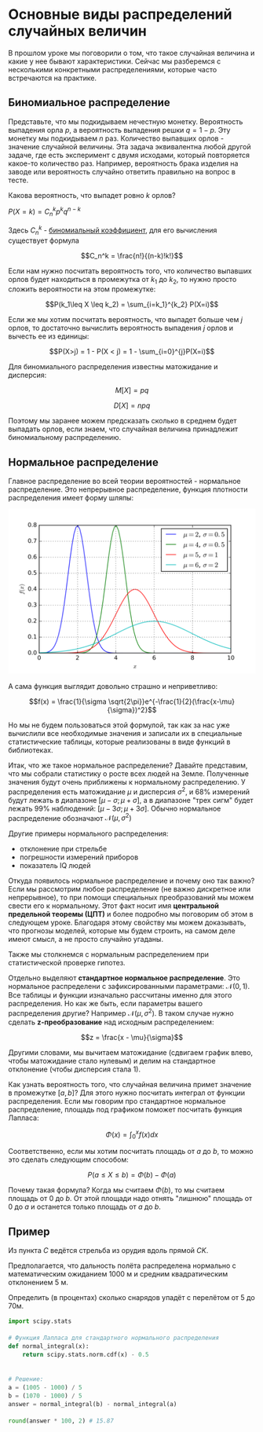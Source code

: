 # Основные виды распределений случайных величин

В прошлом уроке мы поговорили о том, что такое случайная величина и какие у нее бывают характеристики. Сейчас мы разберемся с несколькими конкретными распределениями, которые часто встречаются на практике.

## Биномиальное распределение

Представьте, что мы подкидываем нечестную монетку. Вероятность выпадения орла $p$, а вероятность выпадения решки $q=1 - p$. Эту монетку мы подкидываем $n$ раз. Количество выпавших орлов - значение случайной величины. Эта задача эквивалентна любой другой задаче, где есть эксперимент с двумя исходами, который повторяется какое-то количество раз. Например, вероятность брака изделия на заводе или вероятность случайно ответить правильно на вопрос в тесте.

Какова вероятность, что выпадет ровно $k$ орлов?

$P(X=k)=C_n^k p^k q^{n-k}$

Здесь $C_n^k$ - [биномиальный коэффициент](https://ru.wikipedia.org/wiki/%D0%91%D0%B8%D0%BD%D0%BE%D0%BC%D0%B8%D0%B0%D0%BB%D1%8C%D0%BD%D1%8B%D0%B9_%D0%BA%D0%BE%D1%8D%D1%84%D1%84%D0%B8%D1%86%D0%B8%D0%B5%D0%BD%D1%82), для его вычисления существует формула

$$C_n^k = \frac{n!}{(n-k)!k!}$$

Если нам нужно посчитать вероятность того, что количество выпавших орлов будет находиться в промежутка от $k_1$ до $k_2$, то нужно просто сложить вероятности на этом промежутке:

$$P(k_1\leq X \leq k_2) = \sum_{i=k_1}^{k_2} P(X=i)$$

Если же мы хотим посчитать вероятность, что выпадет больше чем $j$ орлов, то достаточно вычислить вероятность выпадения $j$ орлов и вычесть ее из единицы:

$$P(X>j) = 1 - P(X < j) = 1 - \sum_{i=0}^{j}P(X=i)$$

Для биномиального распределения известны матожидание и дисперсия:

$$M[X] = pq$$

$$D[X] = npq$$

Поэтому мы заранее можем предсказать сколько в среднем будет выпадать орлов, если знаем, что случайная величина принадлежит биномиальному распределению.

## Нормальное распределение

Главное распределение во всей теории вероятностей - нормальное распределение. Это непрерывное распределение, функция плотности распределения имеет форму шляпы:

![norm_distribution](../images/norm_distribution.png)

А сама функция выглядит довольно страшно и неприветливо:

$$f(x) = \frac{1}{\sigma \sqrt{2\pi}}e^{-\frac{1}{2}(\frac{x-\mu}{\sigma})^2}$$

Но мы не будем пользоваться этой формулой, так как за нас уже вычислили все необходимые значения и записали их в специальные статистические таблицы, которые реализованы в виде функций в библиотеках.

Итак, что же такое нормальное распределение? Давайте представим, что мы собрали статистику о росте всех людей на Земле. Полученные значения будут очень приближены к нормальному распределению. У распределения есть матожидание $\mu$ и дисперсия $\sigma^2$, и 68% измерений будут лежать в диапазоне $[\mu - \sigma;\mu+ \sigma]$, а в диапазоне "трех сигм" будет лежать 99% наблюдений: $[\mu - 3\sigma; \mu + 3\sigma]$. Обычно нормальное распределение обозначают $\mathcal{N}(\mu, \sigma^2)$

Другие примеры нормального распределения:

- отклонение при стрельбе
- погрешности измерений приборов
- показатель IQ людей

Откуда появилось нормальное распределение и почему оно так важно? Если мы рассмотрим любое распределение (не важно дискретное или непрерывное), то при помощи специальных преобразований мы можем свести его к нормальному. Этот факт носит имя **центральной предельной теоремы (ЦПТ)** и более подробно мы поговорим об этом в следующем уроке. Благодаря этому свойству мы можем доказывать, что прогнозы моделей, которые мы будем строить, на самом деле имеют смысл, а не просто случайно угаданы.

Также мы столкнемся с нормальным распределением при статистической проверке гипотез.

Отдельно выделяют **стандартное нормальное распределение**. Это нормальное распределени с зафиксированными параметрами: $\mathcal{N}(0, 1)$. Все таблицы и функции изначально рассчитаны именно для этого распределения. Но как же быть, если параметры вашего распределения другие? Например $\mathcal{N}(\mu, \sigma^2)$. В таком случае нужно сделать **z-преобразование** над исходным распределением:

$$z = \frac{x - \mu}{\sigma}$$

Другими словами, мы вычитаем матожидание (сдвигаем график влево, чтобы матожидание стало нулевым) и делим на стандартное отклонение (чтобы дисперсия стала 1).

Как узнать вероятность того, что случайная величина примет значение в промежутке $[a, b]$? Для этого нужно посчитать интеграл от функции распределения. Если мы говорим про стандартное нормальное распределение, площадь под графиком поможет посчитать функция Лапласа:

$$\Phi(x) = \int_0^x f(x)dx$$

Соответственно, если мы хотим посчитать площадь от $a$ до $b$, то можно это сделать следующим способом:

$$P(a \leq X \leq b) = \Phi(b) - \Phi(a)$$

Почему такая формула? Когда мы считаем $\Phi(b)$, то мы считаем площадь от 0 до $b$. От этой площади надо отнять "лишнюю" площадь от 0 до $a$ и останется только площадь от $a$ до $b$.

## Пример

Из пункта $C$ ведётся стрельба из орудия вдоль прямой $CK$.

Предполагается, что дальность полёта распределена нормально с математическим ожиданием 1000 м и средним квадратическим отклонением 5 м.

Определить (в процентах) сколько снарядов упадёт с перелётом от 5 до 70м.

```python
import scipy.stats

# Функция Лапласа для стандартного нормального распределения
def normal_integral(x):
    return scipy.stats.norm.cdf(x) - 0.5


# Решение:
a = (1005 - 1000) / 5
b = (1070 - 1000) / 5
answer = normal_integral(b) - normal_integral(a)

round(answer * 100, 2) # 15.87
```
